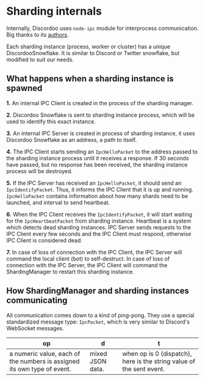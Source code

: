 # Sharding internals

Internally, Discordoo uses `node-ipc` module for interprocess communication. Big thanks to its [authors](https://github.com/sponsors/RIAEvangelist).

Each sharding instance (process, worker or cluster) has a unique DiscordooSnowflake.
It is similar to Discord or Twitter snowflake, but modified to suit our needs.

## What happens when a sharding instance is spawned
**1.** An internal IPC Client is created in the process of the sharding manager.

**2.** Discordoo Snowflake is sent to sharding instance process, which will be used to identify this exact instance.

**3.** An internal IPC Server is created in process of sharding instance, it uses Discordoo Snowflake as an address, a path to itself.

**4.** The IPC Client starts sending an `IpcHelloPacket` to the address passed to the sharding instance process until it receives a response. If 30 seconds have passed, but no response has been received, the sharding instance process will be destroyed.

**5.** If the IPC Server has received an `IpcHelloPacket`, it should send an `IpcIdentifyPacket`. Thus, it informs the IPC Client that it is up and running. `IpcHelloPacket` contains information about how many shards need to be launched, and interval to send heartbeat.

**6.** When the IPC Client receives the `IpcIdentifyPacket`, it will start waiting for the `IpcHeartbeatPacket` from sharding instance. Heartbeat is a system which detects dead sharding instances. IPC Server sends requests to the IPC Client every few seconds and the IPC Client must respond, otherwise IPC Client is considered dead.

**7.** In case of loss of connection with the IPC Client, the IPC Server will command the local client (bot) to self-destruct. In case of loss of connection with the IPC Server, the IPC Client will command the ShardingManager to restart this sharding instance.

## How ShardingManager and sharding instances communicating
All communication comes down to a kind of ping-pong. They use a special standardized message type: `IpcPacket`, which is very similar to Discord's WebSocket messages.

| op                                                                      | d                | t                                                                    |
|-------------------------------------------------------------------------|------------------|----------------------------------------------------------------------|
| a numeric value, each of the numbers is assigned its own type of event. | mixed JSON data. | when op is 0 (dispatch), here is the string value of the sent event. |
